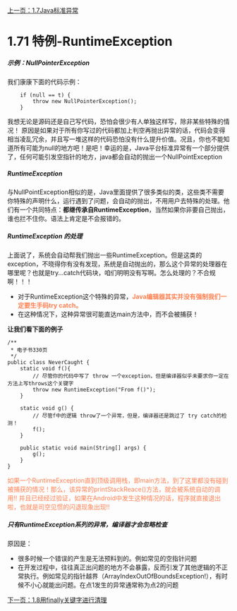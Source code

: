 [上一页：1.7Java标准异常](/ThinkingInJava原版/异常捕获/1.7Java标准异常.md)
# 1.71 特例-RuntimeException

##### 示例：NullPointerException
我们康康下面的代码示例：
```
    if (null == t) {
        throw new NullPointerException();
    }
```

我想无论是源码还是自己写代码，恐怕会很少有人单独这样写，除非某些特殊的情况！
原因是如果对于所有你写过的代码都加上判空再抛出异常的话，代码会变得相当凌乱冗余，并且写一堆这样的代码恐怕没有什么提升价值。况且，你也不能知道所有可能为null的地方吧！是吧！幸运的是，Java平台标准异常有一个部分提供了，任何可能引发空指针的地方，java都会自动的抛出一个NullPointException

##### RuntimeException
与NullPointException相似的是，Java里面提供了很多类似的类，这些类不需要你特殊的声明什么，运行遇到了问题，会自动的抛出，不用用户去特殊的处理。他们有一个共同特点：**都继传承自RuntimeException**，当然如果你非要自己抛出，谁也拦不住你。语法上肯定是不会报错的。

##### RuntimeException 的处理
上面说了，系统会自动帮我们抛出一些RuntimeException。但是这类的exception，不晓得你有没有发现，系统是自动抛出的，那么这个异常的处理器在哪里呢？也就是try...catch代码块，咱们明明没有写啊。怎么处理的？不合规啊！！！
 - 对于RuntimeException这个特殊的异常，**<font color=#FF7F50>Java编辑器其实并没有强制我们一定要生手码try catch。</font>**
 - 在这种情况下，这种异常很可能直达main方法中，而不会被捕获！

**让我们看下面的例子**
```
/**
 * 电子书330页
 */
public class NeverCaught {
    static void f(){
        // 尽管你的代码中写了 throw 一个exception，但是编译器似乎未要求你一定在方法上写throws这个关键字
        throw new RuntimeException("From f()");
    }

    static void g() {
        // 尽管f中的逻辑 throw了一个异常，但是，编译器还是跳过了 try catch的检测！
        f();
    }

    public static void main(String[] args) {
        g();
    }
}
```
<font color=#FF7F50>如果一个RuntimeException直到顶级调用栈，即main方法，到了这里都没有碰到被捕获的情况！那么，该异常的printStackReace()方法，就会被系统自动的调用!!
并且已经经过验证，如果在Android中发生这种情况的话，程序就直接退出啦，也就是司空见惯的闪退现象出现!!</font>

##### 只有RuntimeException系列的异常，编译器才会忽略检查
原因是：
- 很多时候一个错误的产生是无法预料到的。例如常见的空指针问题
- 在开发过程中，往往真正出问题的地方不会暴露，反而引发了其他逻辑的不正常执行。例如常见的指针越界（ArrayIndexOutOfBoundsException!），有时候不小心就能出问题。在点1发生的异常通常称为点2的问题

[下一页：1.8用finally关键字进行清理](/ThinkingInJava原版/异常捕获/1.8用finally关键字进行清理.md)